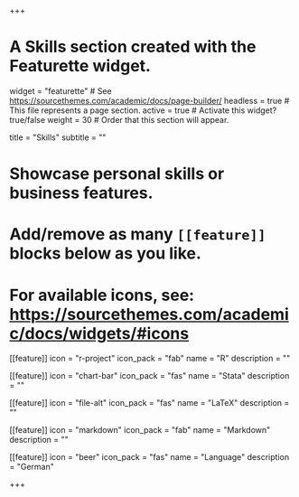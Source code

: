 +++
# A Skills section created with the Featurette widget.
widget = "featurette"  # See https://sourcethemes.com/academic/docs/page-builder/
headless = true  # This file represents a page section.
active = true  # Activate this widget? true/false
weight = 30  # Order that this section will appear.

title = "Skills"
subtitle = ""

# Showcase personal skills or business features.
# 
# Add/remove as many `[[feature]]` blocks below as you like.
# 
# For available icons, see: https://sourcethemes.com/academic/docs/widgets/#icons

[[feature]]
  icon = "r-project"
  icon_pack = "fab"
  name = "R"
  description = ""
  
[[feature]]
  icon = "chart-bar"
  icon_pack = "fas"
  name = "Stata"
  description = ""
  
[[feature]]
  icon = "file-alt"
  icon_pack = "fas"
  name = "LaTeX"
  description = ""

[[feature]]
  icon = "markdown"
  icon_pack = "fab"
  name = "Markdown"
  description = ""


[[feature]]
  icon = "beer"
  icon_pack = "fas"
  name = "Language"
  description = "German"


+++
